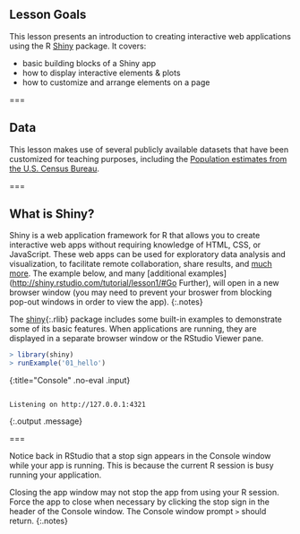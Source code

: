 ---
---

## Lesson Goals

This lesson presents an introduction to creating interactive web applications
using the R [Shiny](https://cran.r-project.org/web/packages/shiny/index.html)
package. It covers:

- basic building blocks of a Shiny app
- how to display interactive elements & plots
- how to customize and arrange elements on a page

===

## Data

This lesson makes use of several publicly available datasets that have been
customized for teaching purposes, including the [Population estimates from the U.S. Census Bureau](https://www.census.gov/programs-surveys/popest.html).

===

## What is Shiny?

Shiny is a web application framework for R that allows you to create interactive
web apps without requiring knowledge of HTML, CSS, or JavaScript. These web apps
can be used for exploratory data analysis and visualization, to facilitate
remote collaboration, share results, and [much
more](http://shiny.rstudio.com/gallery/). The example below, and many
[additional examples](http://shiny.rstudio.com/tutorial/lesson1/#Go Further),
will open in a new browser window (you may need to prevent your broswer from
blocking pop-out windows in order to view the app).
{:.notes}

The [shiny](){:.rlib} package includes some built-in examples to demonstrate
some of its basic features. When applications are running, they are displayed in
a separate browser window or the RStudio Viewer pane.




~~~r
> library(shiny)
> runExample('01_hello')
~~~
{:title="Console" .no-eval .input}

```

Listening on http://127.0.0.1:4321
```
{:.output .message}

===

Notice back in RStudio that a stop sign appears in the Console window while your
app is running. This is because the current R session is busy running your
application.

Closing the app window may not stop the app from using your R session. Force the
app to close when necessary by clicking the stop sign in the header of the
Console window. The Console window prompt `>` should return.
{:.notes}
